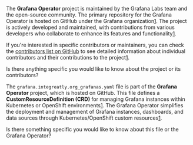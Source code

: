 The **Grafana Operator** project is maintained by the Grafana Labs team and the open-source community. The primary repository for the Grafana Operator is hosted on GitHub under the Grafana organization[1](https://github.com/grafana/grafana-operator). The project is actively developed and maintained, with contributions from various developers who collaborate to enhance its features and functionality[1](https://github.com/grafana/grafana-operator).

If you're interested in specific contributors or maintainers, you can check the [contributors list on GitHub](https://github.com/grafana/grafana-operator) to see detailed information about individual contributors and their contributions to the project[1](https://github.com/grafana/grafana-operator).

Is there anything specific you would like to know about the project or its contributors?

The `grafana.integreatly.org_grafanas.yaml` file is part of the **Grafana Operator** project, which is hosted on GitHub. This file defines a **CustomResourceDefinition (CRD)** for managing Grafana instances within Kubernetes or OpenShift environments[1](https://github.com/grafana/grafana-operator/blob/master/bundle/manifests/grafana.integreatly.org_grafanas.yaml). The Grafana Operator simplifies the deployment and management of Grafana instances, dashboards, and data sources through Kubernetes/OpenShift custom resources[1](https://github.com/grafana/grafana-operator/blob/master/bundle/manifests/grafana.integreatly.org_grafanas.yaml).

Is there something specific you would like to know about this file or the Grafana Operator?